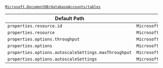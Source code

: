 [`Microsoft.DocumentDB/databaseAccounts/tables`](https://docs.microsoft.com/en-us/azure/templates/microsoft.documentdb/databaseaccounts/tables)

| Default Path | Alias |
|---|---|
| `properties.resource.id` | `Microsoft.DocumentDB/databaseAccounts/tables/resource.id` |
| `properties.resource` | `Microsoft.DocumentDB/databaseAccounts/tables/resource` |
| `properties.options.throughput` | `Microsoft.DocumentDB/databaseAccounts/tables/options.throughput` |
| `properties.options` | `Microsoft.DocumentDB/databaseAccounts/tables/options` |
| `properties.options.autoscaleSettings.maxThroughput` | `Microsoft.DocumentDB/databaseAccounts/tables/options.autoscaleSettings.maxThroughput` |
| `properties.options.autoscaleSettings` | `Microsoft.DocumentDB/databaseAccounts/tables/options.autoscaleSettings` |

